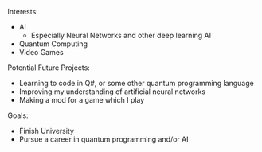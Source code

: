 Interests:
  - AI
    - Especially Neural Networks and other deep learning AI
  - Quantum Computing
  - Video Games

Potential Future Projects:
  - Learning to code in Q#, or some other quantum programming language
  - Improving my understanding of artificial neural networks
  - Making a mod for a game which I play

Goals:
  - Finish University
  - Pursue a career in quantum programming and/or AI
